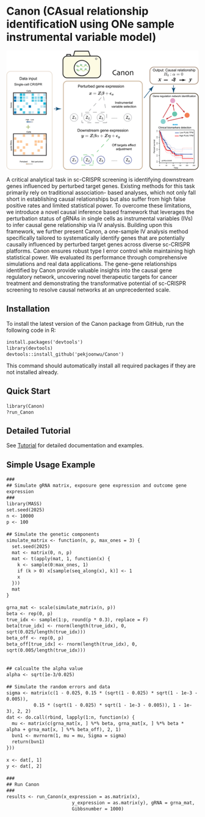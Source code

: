 # Canon (CAsual relationship identificatioN using ONe sample instrumental variable model)
![scheme](https://github.com/pekjoonwu/Canon/blob/master/overview.png)

<p align="justify">

A critical analytical task in sc-CRISPR screening is identifying downstream genes influenced by perturbed target genes. Existing methods for this task primarily rely on traditional association- based analyses, which not only fall short in establishing causal relationships but also suffer from high false positive rates and limited statistical power. To overcome these limitations, we introduce a novel causal inference based framework that leverages the perturbation status of gRNAs in single cells as instrumental variables (IVs) to infer causal gene relationship via IV analysis. Building upon this framework, we further present Canon, a one-sample IV analysis method specifically tailored to systematically identify genes that are potentially causally influenced by perturbed target genes across diverse sc-CRISPR platforms. Canon ensures robust type I error control while maintaining high statistical power. We evaluated its performance through comprehensive simulations and real data applications. The gene-gene relationships identified by Canon provide valuable insights into the causal gene regulatory network, uncovering novel therapeutic targets for cancer treatment and demonstrating the transformative potential of sc-CRISPR screening to resolve causal networks at an unprecedented scale.

</p>

## Installation
To install the latest version of the Canon package from GitHub, run the following code in R:
```
install.packages('devtools')
library(devtools)
devtools::install_github('pekjoonwu/Canon')
```
This command should automatically install all required packages if they are not installed already.

## Quick Start
```
library(Canon)
?run_Canon
```

## Detailed Tutorial
See [Tutorial](https://pekjoonwu.github.io/Canon-analysis/) for detailed documentation and examples.


## Simple Usage Example
```
###
## Simulate gRNA matrix, exposure gene expression and outcome gene expression
###
library(MASS)
set.seed(2025)
n <- 10000
p <- 100

## Simulate the genetic components
simulate_matrix <- function(n, p, max_ones = 3) {
  set.seed(2025)
  mat <- matrix(0, n, p)
  mat <- t(apply(mat, 1, function(x) {
    k <- sample(0:max_ones, 1)
    if (k > 0) x[sample(seq_along(x), k)] <- 1
    x
  }))
  mat
}

grna_mat <- scale(simulate_matrix(n, p))
beta <- rep(0, p)
true_idx <- sample(1:p, round(p * 0.3), replace = F)
beta[true_idx] <- rnorm(length(true_idx), 0, sqrt(0.025/length(true_idx)))
beta_off <- rep(0, p)
beta_off[true_idx] <- rnorm(length(true_idx), 0, sqrt(0.005/length(true_idx)))


## calcualte the alpha value
alpha <- sqrt(1e-3/0.025)

## Simulate the random errors and data
sigma <- matrix(c(1 - 0.025, 0.15 * (sqrt(1 - 0.025) * sqrt(1 - 1e-3 - 0.005)), 
          0.15 * (sqrt(1 - 0.025) * sqrt(1 - 1e-3 - 0.005)), 1 - 1e-3), 2, 2)
dat <- do.call(rbind, lapply(1:n, function(x) {
  mu <- matrix(c(grna_mat[x, ] %*% beta, grna_mat[x, ] %*% beta * alpha + grna_mat[x, ] %*% beta_off), 2, 1)
  bvn1 <- mvrnorm(1, mu = mu, Sigma = sigma)
  return(bvn1)
}))

x <- dat[, 1]
y <- dat[, 2]

###
## Run Canon
###
results <- run_Canon(x_expression = as.matrix(x), 
                        y_expression = as.matrix(y), gRNA = grna_mat,
                        Gibbsnumber = 1000)
```
